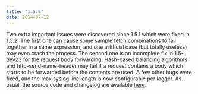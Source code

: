 ```yaml
---
title: "1.5.2"
date: 2014-07-12
---
```


Two extra important issues were discovered since 1.5.1 which were fixed in 1.5.2. The first one can cause some sample fetch combinations to fail together in a same expression, and one artificial case (but totally useless) may even crash the process. The second one is an incomplete fix in 1.5-dev23 for the request body forwarding. Hash-based balancing algorithms and http-send-name-header may fail if a request contains a body which starts to be forwarded before the contents are used. A few other bugs were fixed, and the max syslog line length is now configurable per logger. As usual, the source code and changelog are available [here](/download/1.5/src/).
